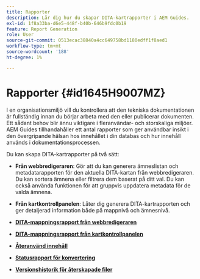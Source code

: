 ```yaml
---
title: Rapporter
description: Lär dig hur du skapar DITA-kartrapporter i AEM Guides.
exl-id: 1f8a33ba-d6e5-448f-b40b-646b9fdc0b19
feature: Report Generation
role: User
source-git-commit: 0513ecac38840a4cc649758bd1180edff1f8aed1
workflow-type: tm+mt
source-wordcount: '188'
ht-degree: 1%

---
```


# Rapporter {#id1645H9007MZ}

I en organisationsmiljö vill du kontrollera att den tekniska dokumentationen är fullständig innan du börjar arbeta med den eller publicerar dokumenten. Ett sådant behov blir ännu viktigare i fleranvändar- och storskaliga miljöer. AEM Guides tillhandahåller ett antal rapporter som ger användbar insikt i den övergripande hälsan hos innehållet i din databas och hur innehåll används i dokumentationsprocessen.

Du kan skapa DITA-kartrapporter på två sätt:

- **Från webbredigeraren**: Gör att du kan generera ämneslistan och metadatarapporten för den aktuella DITA-kartan från webbredigeraren. Du kan sortera ämnena eller filtrera dem baserat på ditt val. Du kan också använda funktionen för att gruppvis uppdatera metadata för de valda ämnena.
- **Från kartkontrollpanelen**: Låter dig generera DITA-kartrapporten och ger detaljerad information både på mappnivå och ämnesnivå.

- **[DITA-mappningsrapport från webbredigeraren](reports-web-editor.md)**

- **[DITA-mappningsrapport från kartkontrollpanelen](reports-ditamap.md)**

- **[Återanvänd innehåll](reports-content-reuse.md)**

- **[Statusrapport för konvertering](reports-convertion-status.md)**

- **[Versionshistorik för återskapade filer](reports-reverted-file-version-history.md)**

